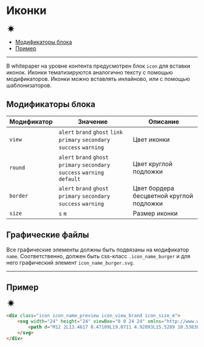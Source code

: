 # Иконки

<div class="preview">
    <div class="icon icon_name_preview icon_view_brand icon_size_m">
        <svg width="24" height="24" viewBox="0 0 24 24" xmlns="http://www.w3.org/2000/svg">
        <path d="M12 2L13.4617 8.47109L19.0711 4.92893L15.5289 10.5383L22 12L15.5289 13.4617L19.0711 19.0711L13.4617 15.5289L12 22L10.5383 15.5289L4.92893 19.0711L8.47109 13.4617L2 12L8.47109 10.5383L4.92893 4.92893L10.5383 8.47109L12 2Z"/>
        </svg>
    </div>
</div>

* [Модификаторы блока](#Модификаторы-блока)
* [Пример](#Пример)

___


В whitepaper на уровне контента предусмотрен блок `icon` для вставки иконок. Иконки тематизируются аналогично тексту с помощью модификаторов. Иконки можно вставлять инлайново, или с помощью шаблонизаторов.


## Модификаторы блока

Модификатор | Значение | Описание
----------- | -------- | --------
`view`      | `alert` `brand` `ghost` `link` `primary` `secondary` `success` `warning` | Цвет иконки
`round`     | `alert` `brand` `ghost` `primary` `secondary` `success` `warning` `default` | Цвет круглой подложки
`border`    | `alert` `brand` `ghost` `primary` `secondary` `success` `warning` | Цвет бордера бесцветной круглой подложки
`size`      | `s` `m` | Размер иконки


## Графические файлы

Все графические элементы должны быть подвязаны на модификатор `name`. Соответственно, должен быть css-класс `.icon_name_burger` и для него графический элемент `icon_name_burger.svg`.

___


## Пример

<div class="icon icon_name_preview icon_view_brand icon_size_m">
    <svg width="24" height="24" viewBox="0 0 24 24" xmlns="http://www.w3.org/2000/svg">
        <path d="M12 2L13.4617 8.47109L19.0711 4.92893L15.5289 10.5383L22 12L15.5289 13.4617L19.0711 19.0711L13.4617 15.5289L12 22L10.5383 15.5289L4.92893 19.0711L8.47109 13.4617L2 12L8.47109 10.5383L4.92893 4.92893L10.5383 8.47109L12 2Z"/>
    </svg>
</div>

``` html
<div class="icon icon_name_preview icon_view_brand icon_size_m">
    <svg width="24" height="24" viewBox="0 0 24 24" xmlns="http://www.w3.org/2000/svg">
        <path d="M12 2L13.4617 8.47109L19.0711 4.92893L15.5289 10.5383L22 12L15.5289 13.4617L19.0711 19.0711L13.4617 15.5289L12 22L10.5383 15.5289L4.92893 19.0711L8.47109 13.4617L2 12L8.47109 10.5383L4.92893 4.92893L10.5383 8.47109L12 2Z"/>
    </svg>
</div>
```
